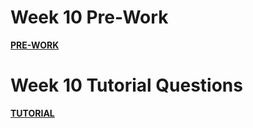 Week 10 Pre-Work
=========================

**[PRE-WORK](./PREWORK.md)**

Week 10 Tutorial Questions
=========================

**[TUTORIAL](./TUTORIAL.md)**



